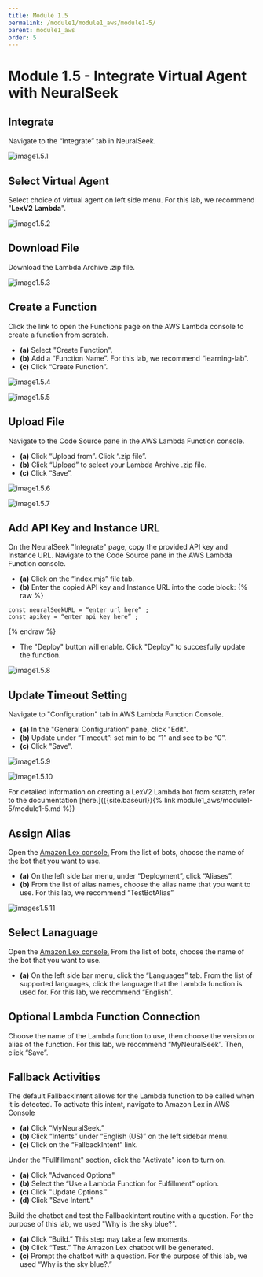 ```yaml
---
title: Module 1.5
permalink: /module1/module1_aws/module1-5/
parent: module1_aws
order: 5
---
```


# Module 1.5 - Integrate Virtual Agent with NeuralSeek

## Integrate 
Navigate to the “Integrate” tab in NeuralSeek.

![image1.5.1](images/image1.5.1.png)

## Select Virtual Agent
Select choice of virtual agent on left side menu.
For this lab, we recommend "**LexV2 Lambda**".

![image1.5.2](images/image1.5.2.png)

## Download File
Download the Lambda Archive .zip file.

![image1.5.3](images/image1.5.3.png)

## Create a Function
Click the link to open the Functions page on the AWS Lambda console to create a function from scratch.
- **(a)** Select "Create Function".
- **(b)** Add a “Function Name”. For this lab, we recommend “learning-lab”.
- **(c)** Click “Create Function”.

![image1.5.4](images/image1.5.4.png)

![image1.5.5](images/image1.5.5.png)

## Upload File
Navigate to the Code Source pane in the AWS Lambda Function console. 
- **(a)** Click “Upload from”. Click “.zip file”.
- **(b)** Click “Upload” to select your Lambda Archive .zip file.
- **(c)** Click “Save”.

![image1.5.6](images/image1.5.6.png)

![image1.5.7](images/image1.5.7.png)

## Add API Key and Instance URL
On the NeuralSeek "Integrate" page, copy the provided API key and Instance URL.
Navigate to the Code Source pane in the AWS Lambda Function console. 
- **(a)** Click on the “index.mjs” file tab. 
- **(b)** Enter the copied API key and Instance URL into the code block:
{% raw %}
```
const neuralSeekURL = “enter url here” ; 
const apikey = “enter api key here” ; 
```
{% endraw %}
- The "Deploy" button will enable. Click "Deploy" to succesfully update the function.

![image1.5.8](images/image1.5.8.png)

## Update Timeout Setting
Navigate to "Configuration" tab in AWS Lambda Function Console.
- **(a)** In the "General Configuration" pane, click "Edit".
- **(b)** Update under “Timeout”: set min to be “1” and sec to be “0”.
- **(c)** Click "Save".

![image1.5.9](images/image1.5.9.png)

![image1.5.10](images/image1.5.10.png)

For detailed information on creating a LexV2 Lambda bot from scratch, refer to the documentation [here.]({{site.baseurl}}{% link module1_aws/module1-5/module1-5.md %}) 

## Assign Alias 
Open the [Amazon Lex console.](https://console.aws.amazon.com/lexv2/home#bots) From the list of bots, choose the name of the bot that you want to use.
- **(a)** On the left side bar menu, under “Deployment”, click “Aliases”.
- **(b)** From the list of alias names, choose the alias name that you want to use. For this lab, we recommend “TestBotAlias”

![images1.5.11](images/image1.5.11.png)

## Select Lanaguage
Open the [Amazon Lex console.](https://console.aws.amazon.com/lexv2/home#bots) From the list of bots, choose the name of the bot that you want to use. 
- **(a)** On the left side bar menu, click the “Languages” tab.
From the list of supported languages, click the language that the Lambda function is used for. For this lab, we recommend “English”.

## Optional Lambda Function Connection
Choose the name of the Lambda function to use, then choose the version or alias of the function. For this lab, we recommend “MyNeuralSeek”. Then, click “Save”.

## Fallback Activities
The default FallbackIntent allows for the Lambda function to be called when it is detected. To activate this intent, navigate to Amazon Lex in AWS Console
- **(a)** Click “MyNeuralSeek.”
- **(b)** Click “Intents” under “English (US)” on the left sidebar menu.
- **(c)** Click on the “FallbackIntent” link.

Under the "Fullfillment" section, click the "Activate" icon to turn on. 
- **(a)** Click "Advanced Options"
- **(b)** Select the “Use a Lambda Function for Fulfillment” option. 
- **(c)** Click "Update Options."
- **(d)** Click "Save Intent."

Build the chatbot and test the FallbackIntent routine with a question. For the purpose of this lab, we used "Why is the sky blue?". 
- **(a)** Click “Build.” This step may take a few moments.
- **(b)** Click “Test.” The Amazon Lex chatbot will be generated. 
- **(c)** Prompt the chatbot with a question. For the purpose of this lab, we used “Why is the sky blue?.”
